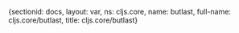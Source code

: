 {sectionid: docs, layout: var, ns: cljs.core, name: butlast, full-name: cljs.core/butlast,
  title: cljs.core/butlast}
